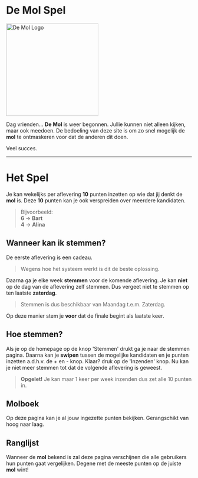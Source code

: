 # De Mol Spel
<img src="https://github.com/AxelDeRoeck/DeMolGame/blob/main/img/assets/molLogo.png" alt="De Mol Logo" width="250"/>

Dag vrienden...
**De Mol** is weer begonnen.  Jullie kunnen niet alleen kijken, maar ook meedoen.
De bedoeling van deze site is om zo snel mogelijk de **mol** te ontmaskeren voor dat de anderen dit doen.

Veel succes.

<hr>

# Het Spel

Je kan wekelijks per aflevering **10** punten inzetten op wie dat jij denkt de **mol** is.
Deze **10** punten kan je ook verspreiden over meerdere kandidaten.
>Bijvoorbeeld: <br/>
>**6** -> **Bart** <br/>
>**4** -> **Alina**

## Wanneer kan ik stemmen?

De eerste aflevering is een cadeau. 
>Wegens hoe het systeem werkt is dit de beste oplossing.

Daarna ga je elke week **stemmen** voor de komende aflevering.
Je kan **niet** op de dag van de aflevering zelf stemmen. Dus vergeet niet te stemmen op ten laatste **zaterdag**.
>Stemmen is dus beschikbaar van Maandag t.e.m. Zaterdag.

Op deze manier stem je **voor** dat de finale begint als laatste keer.

## Hoe stemmen?

Als je op de homepage op de knop 'Stemmen' drukt ga je naar de stemmen pagina. 
Daarna kan je **swipen** tussen de mogelijke kandidaten en je punten inzetten a.d.h.v. de + en - knop.
Klaar? druk op de 'Inzenden' knop. Nu kan je niet meer stemmen tot dat de volgende aflevering is geweest.
>**Opgelet!** Je kan maar 1 keer per week inzenden dus zet alle 10 punten in.

## Molboek

Op deze pagina kan je al jouw ingezette punten bekijken. Gerangschikt van hoog naar laag.

## Ranglijst

Wanneer de **mol** bekend is zal deze pagina verschijnen die alle gebruikers hun punten gaat vergelijken. Degene met de meeste punten op de juiste **mol** wint!
